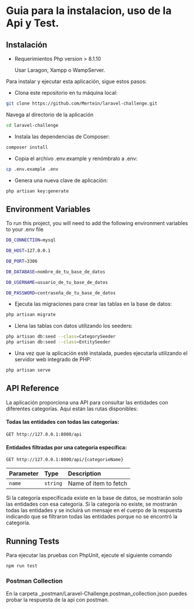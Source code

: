 # Guia para la instalacion, uso de la Api y Test.

## Instalación

-   Requerimientos
    Php version > 8.1.10

    Usar Laragon, Xampp o WampServer.

Para instalar y ejecutar esta aplicación, sigue estos pasos:

-   Clona este repositorio en tu máquina local:

```bash
git clone https://github.com/Mertein/laravel-challenge.git
```

Navega al directorio de la aplicación

```bash
cd laravel-challenge
```

-   Instala las dependencias de Composer:

```bash
composer install
```

-   Copia el archivo .env.example y renómbralo a .env:

```bash
cp .env.example .env
```

-   Genera una nueva clave de aplicación:

```bash
php artisan key:generate
```

## Environment Variables

To run this project, you will need to add the following environment variables to your .env file

```bash
DB_CONNECTION=mysql

DB_HOST=127.0.0.1

DB_PORT=3306

DB_DATABASE=nombre_de_tu_base_de_datos

DB_USERNAME=usuario_de_tu_base_de_datos

DB_PASSWORD=contraseña_de_tu_base_de_datos
```

-   Ejecuta las migraciones para crear las tablas en la base de datos:

```bash
php artisan migrate
```

-   Llena las tablas con datos utilizando los seeders:

```bash
php artisan db:seed --class=CategorySeeder
php artisan db:seed --class=EntitySeeder
```

-   Una vez que la aplicación esté instalada, puedes ejecutarla utilizando el servidor web integrado de PHP:

```bash
php artisan serve
```

## API Reference

La aplicación proporciona una API para consultar las entidades con diferentes categorías. Aquí están las rutas disponibles:

#### Todas las entidades con todas las categorías:

```http
GET http://127.0.0.1:8000/api
```

#### Entidades filtradas por una categoría específica:

```http
GET http://127.0.0.1:8000/api/{categorieName}
```

| Parameter | Type     | Description           |
| :-------- | :------- | :-------------------- |
| `name`    | `string` | Name of item to fetch |

Si la categoría especificada existe en la base de datos, se mostrarán solo las entidades con esa categoría. Si la categoría no existe, se mostrarán todas las entidades y se incluirá un mensaje en el cuerpo de la respuesta indicando que se filtraron todas las entidades porque no se encontró la categoría.

## Running Tests

Para ejecutar las pruebas con PhpUnit, ejecute el siguiente comando

```bash
npm run test
```

### Postman Collection

En la carpeta \_postman/Laravel-Challenge.postman_collection.json puedes probar la respuesta de la api con postman.
